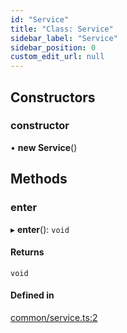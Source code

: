 ```yaml
---
id: "Service"
title: "Class: Service"
sidebar_label: "Service"
sidebar_position: 0
custom_edit_url: null
---
```


## Constructors

### constructor

• **new Service**()

## Methods

### enter

▸ **enter**(): `void`

#### Returns

`void`

#### Defined in

[common/service.ts:2](https://github.com/siposdani87/sui-js/blob/ad456a5/src/common/service.ts#L2)
